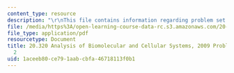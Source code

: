 ```yaml
---
content_type: resource
description: "\r\nThis file contains information regarding problem set solutions 2."
file: /media/https%3A/open-learning-course-data-rc.s3.amazonaws.com/20-320-analysis-of-biomolecular-and-cellular-systems-fall-2012/1aceeb80ce791aabcbfa46718113f0b1_MIT20_320F12_2009_PS2_Solu.pdf
file_type: application/pdf
resourcetype: Document
title: 20.320 Analysis of Biomolecular and Cellular Systems, 2009 Problem Set Solutions
  2
uid: 1aceeb80-ce79-1aab-cbfa-46718113f0b1
---
```

